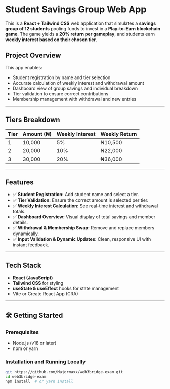# Student Savings Group Web App

This is a **React + Tailwind CSS** web application that simulates a **savings group of 12 students** pooling funds to invest in a **Play-to-Earn blockchain game**. The game yields a **20% return per gameplay**, and students earn **weekly interest based on their chosen tier**.


## Project Overview

This app enables:
- Student registration by name and tier selection
- Accurate calculation of weekly interest and withdrawal amount
- Dashboard view of group savings and individual breakdown
- Tier validation to ensure correct contributions
- Membership management with withdrawal and new entries

---

## Tiers Breakdown

| Tier | Amount (₦) | Weekly Interest | Weekly Return |
|------|------------|-----------------|----------------|
| 1    | 10,000     | 5%              | ₦10,500        |
| 2    | 20,000     | 10%             | ₦22,000        |
| 3    | 30,000     | 20%             | ₦36,000        |

---

## Features

- ✅ **Student Registration:** Add student name and select a tier.
- ✅ **Tier Validation:** Ensure the correct amount is selected per tier.
- ✅ **Weekly Interest Calculation:** See real-time interest and withdrawal totals.
- ✅ **Dashboard Overview:** Visual display of total savings and member details.
- ✅ **Withdrawal & Membership Swap:** Remove and replace members dynamically.
- ✅ **Input Validation & Dynamic Updates:** Clean, responsive UI with instant feedback.

---

## Tech Stack

- **React (JavaScript)**
- **Tailwind CSS** for styling
- **useState & useEffect** hooks for state management
- Vite or Create React App (CRA)


---

## 🛠️ Getting Started

### Prerequisites

- Node.js (v18 or later)
- npm or yarn

### Installation and Running Locally

```bash
git https://github.com/Majormaxx/web3bridge-exam.git
cd web3bridge-exam
npm install  # or yarn install